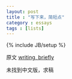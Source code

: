 ```yaml
---
layout: post
title : "写下来，简短点"
category : essays
tags : [lists]
---
```

{% include JB/setup %}

原文 [writing, briefly](http://www.paulgraham.com/writing44.html)  

未找到中文版，求稿  
